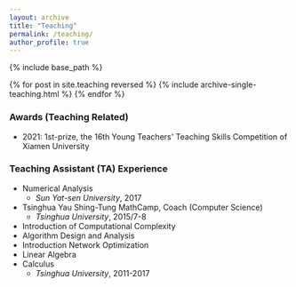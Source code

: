 ```yaml
---
layout: archive
title: "Teaching"
permalink: /teaching/
author_profile: true
---
```


{% include base_path %}

{% for post in site.teaching reversed %}
  {% include archive-single-teaching.html %}
{% endfor %}

### Awards (Teaching Related)
* 2021: 1st-prize, the 16th Young Teachers' Teaching Skills Competition of Xiamen University

### Teaching Assistant (TA) Experience
* Numerical Analysis
   * <i>Sun Yat-sen University</i>, 2017
* Tsinghua Yau Shing-Tung MathCamp, Coach (Computer Science)
   * <i>Tsinghua University</i>, 2015/7-8
* Introduction of Computational Complexity
* Algorithm Design and Analysis
* Introduction Network Optimization
* Linear Algebra
* Calculus
   * <i>Tsinghua University</i>, 2011-2017
